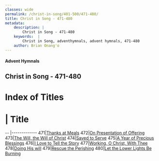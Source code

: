 ```yaml
---
classes: wide
permalink: /christ-in-song/401-500/471-480/
title: Christ in Song - 471-480
metadata:
    description: |
        Christ in Song - 471-480
    keywords:  |
        Christ in Song, adventhymnals, advent hymnals, 471-480
    author: Brian Onang'o
---
```


#### Advent Hymnals
## Christ in Song - 471-480

# Index of Titles
# | Title                        
-- |-------------
471|[Thanks at Meals](/christ-in-song/401-500/471-480/Thanks-at-Meals)
472|[On Presentation of Offering](/christ-in-song/401-500/471-480/On-Presentation-of-Offering)
473|[The Will, the Will of Christ](/christ-in-song/401-500/471-480/The-Will,-the-Will-of-Christ)
474|[Saved to Serve](/christ-in-song/401-500/471-480/Saved-to-Serve)
475|[A Year of Precious Blessings](/christ-in-song/401-500/471-480/A-Year-of-Precious-Blessings)
476|[I Love to Tell the Story](/christ-in-song/401-500/471-480/I-Love-to-Tell-the-Story)
477|[Working, O Christ, With Thee](/christ-in-song/401-500/471-480/Working,-O-Christ,-With-Thee)
478|[Doing His will](/christ-in-song/401-500/471-480/Doing-His-will)
479|[Rescue the Perishing](/christ-in-song/401-500/471-480/Rescue-the-Perishing)
480|[Let the Lower Lights Be Burning](/christ-in-song/401-500/471-480/Let-the-Lower-Lights-Be-Burning)